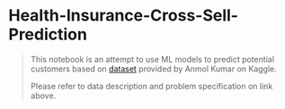 # Health-Insurance-Cross-Sell-Prediction
> This notebook is an attempt to use ML models to predict potential customers based on [dataset](https://www.kaggle.com/anmolkumar/health-insurance-cross-sell-prediction) provided by Anmol Kumar on Kaggle.
>
> Please refer to data description and problem specification on link above.
